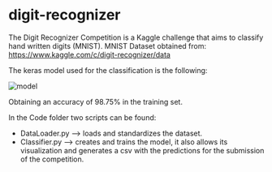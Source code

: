 # digit-recognizer
The Digit Recognizer Competition is a Kaggle challenge that aims to classify hand written digits (MNIST).
MNIST Dataset obtained from: https://www.kaggle.com/c/digit-recognizer/data

The keras model used for the classification is the following:

![model](https://user-images.githubusercontent.com/93343055/140495468-b463c740-6a15-4ea1-8527-5062e5536cd4.png)

Obtaining an accuracy of 98.75% in the training set.

In the Code folder two scripts can be found:
- DataLoader.py --> loads and standardizes the dataset.
- Classifier.py --> creates and trains the model, it also allows its visualization and generates a csv with the predictions for the submission of the competition.
